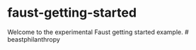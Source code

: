 # faust-getting-started

Welcome to the experimental Faust getting started example.
#   b e a s t p h i l a n t h r o p y  
 